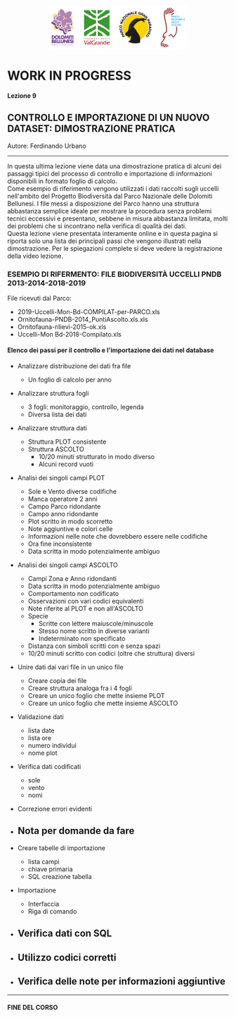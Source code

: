 <p align="center"> <img src="materiale/loghi.png" width="315" height="100" /></p>

# WORK IN PROGRESS

#### Lezione 9
## CONTROLLO E IMPORTAZIONE DI UN NUOVO DATASET: DIMOSTRAZIONE PRATICA

Autore: Ferdinando Urbano  

---

In questa ultima lezione viene data una dimostrazione pratica di alcuni dei passaggi tipici del processo di controllo e importazione di informazioni disponibili in formato foglio di calcolo.  
Come esempio di riferimento vengono utilizzati i dati raccolti sugli uccelli nell'ambito del Progetto Biodiversità dal Parco Nazionale delle Dolomiti Bellunesi. I file messi a disposizione del Parco hanno una struttura abbastanza semplice ideale per mostrare la procedura senza problemi tecnici eccessivi e presentano, sebbene in misura abbastanza limitata, molti dei problemi che si incontrano nella verifica di qualità dei dati.  
Questa lezione viene presentata interamente online e in questa pagina si riporta solo una lista dei principali passi che vengono illustrati nella dimostrazione. Per le spiegazioni complete si deve vedere la registrazione della video lezione.

### ESEMPIO DI RIFERMENTO: FILE BIODIVERSITÀ UCCELLI PNDB 2013-2014-2018-2019
File ricevuti dal Parco:

* 2019-Uccelli-Mon-Bd-COMPILAT-per-PARCO.xls
* Ornitofauna-PNDB-2014_PuntiAscolto.xls.xls
* Ornitofauna-rilievi-2015-ok.xls
* Uccelli-Mon Bd-2018-Compilato.xls

#### Elenco dei passi per il controllo e l'importazione dei dati nel database
- Analizzare distribuzione dei dati fra file
  - Un foglio di calcolo per anno

- Analizzare struttura fogli
  - 3 fogli: monitoraggio, controllo, legenda
  - Diversa lista dei dati

- Analizzare struttura dati
  - Struttura PLOT consistente
  - Struttura ASCOLTO
    - 10/20 minuti strutturato in modo diverso
    - Alcuni record vuoti

- Analisi dei singoli campi PLOT
  - Sole e Vento diverse codifiche
  - Manca operatore 2 anni
  - Campo Parco ridondante
  - Campo anno ridondante
  - Plot scritto in modo scorretto
  - Note aggiuntive e colori celle
  - Informazioni nelle note che dovrebbero essere nelle codifiche
  - Ora fine inconsistente
  - Data scritta in modo potenzialmente ambiguo
- Analisi dei singoli campi ASCOLTO
  - Campi Zona e Anno ridondanti
  - Data scritta in modo potenzialmente ambiguo
  - Comportamento non codificato
  - Osservazioni con vari codici equivalenti
  - Note riferite al PLOT e non all'ASCOLTO
  - Specie
    - Scritte con lettere maiuscole/minuscole
    - Stesso nome scritto in diverse varianti
    - Indeterminato non specificato
  - Distanza con simboli scritti con e senza spazi
  - 10/20 minuti scritto con codici (oltre che struttura) diversi

- Unire dati dai vari file in un unico file
  - Creare copia dei file
  - Creare struttura analoga fra i 4 fogli
  - Creare un unico foglio che mette insieme PLOT
  - Creare un unico foglio che mette insieme ASCOLTO


- Validazione dati
	- lista date
	- lista ore
	- numero individui
	- nome plot

- Verifica dati codificati
	- sole
	- vento
	- nomi

- Correzione errori evidenti

- Nota per domande da fare
	-

- Creare tabelle di importazione
	- lista campi
	- chiave primaria
	- SQL creazione tabella

- Importazione
	- Interfaccia
	- Riga di comando

- Verifica dati con SQL
	-

- Utilizzo codici corretti
	-

- Verifica delle note per informazioni aggiuntive
	-

---

#### FINE DEL CORSO
